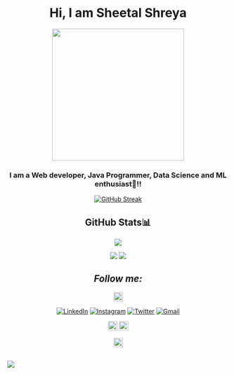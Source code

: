 <div align="center">
   <h1>Hi, I am Sheetal Shreya </h1>
   <p align="center">
  <img width="300" src="https://media4.giphy.com/media/xFkgeu7dhfgqqxJqmj/giphy.gif?cid=ecf05e47a387tsd8zxy1hw368egf3m418r0r09bu0itqy0ba&rid=giphy.gif&ct=g">
</p>

 


### I am a Web developer, Java Programmer, Data Science and ML enthusiast🚀!!







   [![GitHub Streak](https://github-readme-streak-stats.herokuapp.com?user=sheetal59&theme=midnight-purple)](https://git.io/streak-stats)
   
   
##   GitHub Stats📊


![](http://github-profile-summary-cards.vercel.app/api/cards/profile-details?username=sheetal59&theme=radical)
   
  
  ![](http://github-profile-summary-cards.vercel.app/api/cards/repos-per-language?username=sheetal59&theme=moonlight)
 ![](http://github-profile-summary-cards.vercel.app/api/cards/most-commit-language?username=sheetal59&theme=moonlight)





##   <i>Follow me:</i><br>
   
<a href="https://linktr.ee/sheetal" target="_blank"><img src="https://img.shields.io/badge/linktree-39E09B?style=for-the-badge&logo=linktree&logoColor=black"
img height="21" alt="Linktree"></a>
   
   

<a href="https://www.linkedin.com/in/sheetal05/" target="_blank"><img src="https://img.shields.io/badge/LinkedIn-%230077B5.svg?&style=flat-square&logo=linkedin&logoColor=white" alt="LinkedIn"></a>
<a href="https://www.instagram.com/_sheetal05__/" target="_blank"><img src="https://img.shields.io/badge/Instagram-%23E4405F.svg?&style=flat-square&logo=instagram&logoColor=white" alt="Instagram"></a>
<a href="https://twitter.com/sheetal70704521" target="_blank"><img src="https://img.shields.io/badge/Twitter-%231DA1F2.svg?&style=flat-square&logo=twitter&logoColor=white" alt="Twitter"></a>
<a href="mailto:sheetalshreya05@gmail.com" target="_blank"><img src="https://img.shields.io/badge/Gmail-c14438?style=flat-square&logo=Gmail&logoColor=white" alt="Gmail"></a>

   
   
<a href="https://www.hackerrank.com/sheetal05" target="_blank"><img src=	"https://img.shields.io/badge/-Hackerrank-2EC866?style=for-the-badge&logo=HackerRank&logoColor=white" img height="21" alt="Hackerrank"></a>
<a href="https://leetcode.com/sheetalshreya05/" target="_blank"><img src=	"https://img.shields.io/badge/-LeetCode-FFA116?style=for-the-badge&logo=LeetCode&logoColor=black" img height="21" alt="Leetcode"></a>

<a href="https://www.codechef.com/users/sheetal_5" target="_blank"><img src="https://img.shields.io/badge/Codechef-%23B92B27.svg?&style=for-the-badge&logo=Codechef&logoColor=white" img height="21" alt="Codechef" style="margin-bottom: 2px;" /></a> 
   
</div>

  
  
  
   ##
![](https://komarev.com/ghpvc/?username=sheetal59&color=blue) 
